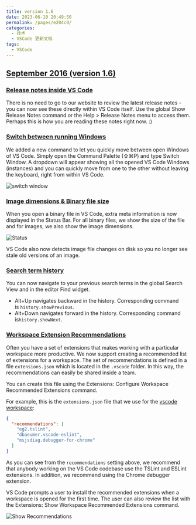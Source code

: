 ```yaml
---
title: version 1.6
date: 2023-06-10 20:49:50
permalink: /pages/e204c0/
categories:
  - 技术
  - VSCode 更新文档
tags:
  - VSCode
---
```


## [September 2016 (version 1.6)](https://code.visualstudio.com/updates/v1_6)

### [Release notes inside VS Code](https://code.visualstudio.com/updates/v1_6#_release-notes-inside-vs-code)

There is no need to go to our website to review the latest release notes - you can now see these directly within VS Code itself. Use the global Show Release Notes command or the Help > Release Notes menu to access them. Perhaps this is how you are reading these notes right now. :)

### [Switch between running Windows](https://code.visualstudio.com/updates/v1_6#_switch-between-running-windows)

We added a new command to let you quickly move between open Windows of VS Code. Simply open the Command Palette (⇧⌘P) and type Switch Window. A dropdown will appear showing all the opened VS Code Windows (instances) and you can quickly move from one to the other without leaving the keyboard, right from within VS Code.

![switch window](https://code.visualstudio.com/assets/updates/1_6/switch-window-animation.gif)

### [Image dimensions & Binary file size](https://code.visualstudio.com/updates/v1_6#_image-dimensions-binary-file-size)

When you open a binary file in VS Code, extra meta information is now displayed in the Status Bar. For all binary files, we show the size of the file and for images, we also show the image dimensions.

![Status](https://code.visualstudio.com/assets/updates/1_6/status.png)

VS Code also now detects image file changes on disk so you no longer see stale old versions of an image.

### [Search term history](https://code.visualstudio.com/updates/v1_6#_search-term-history)

You can now navigate to your previous search terms in the global Search View and in the editor Find widget.

- Alt+Up navigates backward in the history. Corresponding command is `history.showPrevious`.
- Alt+Down navigates forward in the history. Corresponding command is`history.showNext`.

### [Workspace Extension Recommendations](https://code.visualstudio.com/updates/v1_6#_workspace-extension-recommendations)

Often you have a set of extensions that makes working with a particular workspace more productive. We now support creating a recommended list of extensions for a workspace. The set of recommendations is defined in a file `extensions.json` which is located in the `.vscode` folder. In this way, the recommendations can easily be shared inside a team.

You can create this file using the Extensions: Configure Workspace Recommended Extensions command.

For example, this is the `extensions.json` file that we use for the [vscode workspace](https://github.com/microsoft/vscode/blob/main/.vscode/extensions.json):

```json
{
  "recommendations": [
    "eg2.tslint",
    "dbaeumer.vscode-eslint",
    "msjsdiag.debugger-for-chrome"
  ]
}

```

As you can see from the `recommendations` setting above, we recommend that anybody working on the VS Code codebase use the TSLint and ESLint extensions. In addition, we recommend using the Chrome debugger extension.

VS Code prompts a user to install the recommended extensions when a workspace is opened for the first time. The user can also review the list with the Extensions: Show Workspace Recommended Extensions command.

![Show Recommendations](https://code.visualstudio.com/assets/updates/1_6/recommendations.png)
